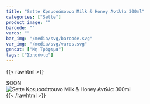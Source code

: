 ```yaml
---
title: "Sette Κρεμοσάπουνο Milk & Honey Αντλία 300ml"
categories: ["Sette"]
product_image: ""
barcode: ""
varos: ""
bar_img: "/media/svg/barcode.svg"
var_img: "/media/svg/varos.svg"
gencat: ["Μη Τρόφιμα"]
tags: ["Σαπούνια"]
---
```

{{< rawhtml >}}

<div class="sload419"><div class="product">SOON<br><div class="pimg"><img alt="Sette Κρεμοσάπουνο Milk &amp; Honey Αντλία 300ml" title="Sette Κρεμοσάπουνο Milk &amp; Honey Αντλία 300ml" src="/media/images/sette-kremosapouno-milk-&amp;-honey-antlia-300ml.jpg"></div></div></div>
{{< /rawhtml >}}


